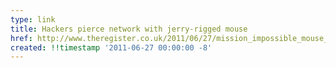 ```yaml
---
type: link
title: Hackers pierce network with jerry-rigged mouse
href: http://www.theregister.co.uk/2011/06/27/mission_impossible_mouse_attack/
created: !!timestamp '2011-06-27 00:00:00 -8'
---
```

